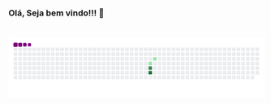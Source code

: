 ### Olá, Seja bem vindo!!! 👋
# ![snake gif](https://github.com/WladmirBullem/WladmirBullem/blob/output/github-contribution-grid-snake.gif)
<!--
**WladmirBullem/WladmirBullem** is a ✨ _special_ ✨ repository because its `README.md` (this file) appears on your GitHub profile.

Breve descrição de quem sou :

- 🔭 Atualmente sou motorista de app
- 🌱 Estudande de Analise e Desenvolvimento de Sistemas
- 👯 Quero me colocar no mercado como desenvolvedor
- 🤔 Busco oportunidade como desenvolvedor Back End
- 💬 Pergunte me o que gosto....
- 📫 Meu e-mail dj1.wlad@gmail.com
- 😄 Sou muito bem casado ....
- ⚡ Sou DJ nas horas vagas junto com meu filho de 5 anos
-->

